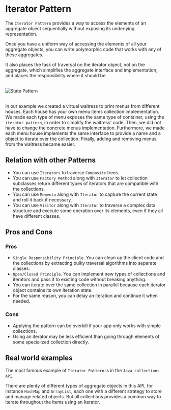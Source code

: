 Iterator Pattern
======================

The `Iterator Pattern` provides a way to access the elements of an aggregate object sequentially without exposing its 
underlying representation.

Once you have a uniform way of accessing the elements of all your aggregate objects, you can write polymorphic code 
that works with any of these aggregates.

It also places the task of traversal on the iterator object, not on the aggregate, which simplifies the aggregate
interface and implementation, and places the responsibility where it should be.

<br />![State Pattern ](https://www.researchgate.net/profile/Yann-Gael_Gueheneuc/publication/249885094/figure/download/fig22/AS:532128967868416@1503880840237/UML-class-diagram-for-Iterator-pattern.png)<br /><br />

In our example we created a virtual waitress to print menus from different houses. Each house has your own menu items 
collection implementation. We made each type of menu exposes the same type of container, using the `iterator pattern`, 
in order to simplify the waitress' code. Then, we did not have to change the concrete menus implementation. Furthermore, 
we made each menu house implements the same interface to provide a name and a object to iterate over the collection. 
Finally, adding and removing menus from the waitress became easier.


## Relation with other Patterns

+ You can use `Iterators` to traverse `Composite` trees.
+ You can use `Factory Method` along with `Iterator` to let collection subclasses return different types of iterators
that are compatible with the collections.
+ You can use `Memento` along with `Iterator` to capture the current state and roll it back if necessary.
+ You can use `Visitor` along with `Iterator` to traverse a complex data structure and execute some operation
over its elements, even if they all have different classes.

## Pros and Cons

### Pros

+ `Single Responsibility Principle`. You can clean up the client code and the collections
by extracting bulky traversal algorithms into separate classes.
+ `Open/Closed Principle`. You can implement new types of collections and iterators and pass it
to existing code without breaking anything.
+ You can iterate over the same collection in parallel because each iterator object
 contains its own iteration state.
+ For the same reason, you can delay an iteration and continue it when needed.

### Cons

+ Applying the pattern can be overkill if your app only works with simple collections.
+ Using an iterator may be less efficient than going through elements of some specialized collection directly.

## Real world examples

The most famous example of `Iterator Pattern` is in the `Java collections API`. 

There are plenty of different types of aggregate objects in this API, for instance `HashMap` and `ArrayList`, each one with 
a different strategy to store and manage related objects. But all collections provides a common way to iterate throughout
the items using an Iterator.
